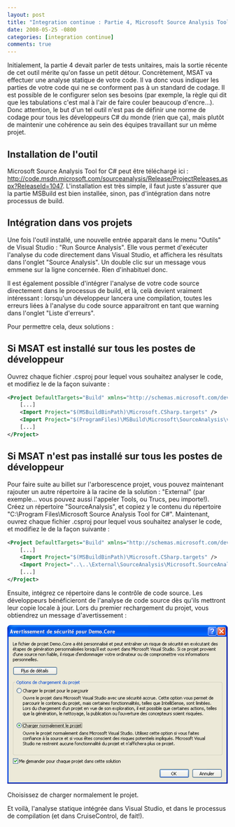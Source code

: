 ```yaml
---
layout: post
title: "Integration continue : Partie 4, Microsoft Source Analysis Tool for C#"
date: 2008-05-25 -0800
categories: [integration continue]
comments: true
---
```


Initialement, la partie 4 devait parler de tests unitaires, mais la sortie récente de cet outil mérite qu'on fasse un petit détour. Concrètement, MSAT va effectuer une analyse statique de votre code. Il va donc vous indiquer les parties de votre code qui ne se conforment pas à un standard de codage. Il est possible de le configurer selon ses besoins (par exemple, la règle qui dit que les tabulations c'est mal à l'air de faire couler beaucoup d'encre...). Donc attention, le but d'un tel outil n'est pas de définir une norme de codage pour tous les développeurs C# du monde (rien que ça), mais plutôt de maintenir une cohérence au sein des équipes travaillant sur un même projet.

Installation de l'outil
-

Microsoft Source Analysis Tool for C# peut être téléchargé ici : http://code.msdn.microsoft.com/sourceanalysis/Release/ProjectReleases.aspx?ReleaseId=1047. L'installation est très simple, il faut juste s'assurer que la partie MSBuild est bien installée, sinon, pas d'intégration dans notre processus de build.

Intégration dans vos projets
-

Une fois l'outil installé, une nouvelle entrée apparait dans le menu "Outils" de Visual Studio : "Run Source Analysis". Elle vous permet d'exécuter l'analyse du code directement dans Visual Studio, et affichera les résultats dans l'onglet "Source Analysis". Un double clic sur un message vous emmene sur la ligne concernée. Rien d'inhabituel donc.

Il est également possible d'intégrer l'analyse de votre code source directement dans le processus de build, et là, celà devient vraiment intéressant : lorsqu'un développeur lancera une compilation, toutes les erreurs liées à l'analyse du code source apparaitront en tant que warning dans l'onglet "Liste d'erreurs".

Pour permettre cela, deux solutions :

Si MSAT est installé sur tous les postes de développeur
-

Ouvrez chaque fichier .csproj pour lequel vous souhaitez analyser le code, et modifiez le de la façon suivante :

```` xml
<Project DefaultTargets="Build" xmlns="http://schemas.microsoft.com/developer/msbuild/2003"> 
    [...] 
    <Import Project="$(MSBuildBinPath)\Microsoft.CSharp.targets" /> 
    <Import Project="$(ProgramFiles)\MSBuild\Microsoft\SourceAnalysis\v4.2\Microsoft.SourceAnalysis.targets" /> 
    [...] 
</Project> 
````

Si MSAT n'est pas installé sur tous les postes de développeur
-

Pour faire suite au billet sur l'arborescence projet, vous pouvez maintenant rajouter un autre répertoire à la racine de la solution : "External" (par exemple... vous pouvez aussi l'appeler Tools, ou Trucs, peu importe!). Créez un répertoire "SourceAnalysis", et copiez y le contenu du répertoire "C:\Program Files\Microsoft Source Analysis Tool for C#". Maintenant, ouvrez chaque fichier .csproj pour lequel vous souhaitez analyser le code, et modifiez le de la façon suivante :

```` xml
<Project DefaultTargets="Build" xmlns="http://schemas.microsoft.com/developer/msbuild/2003"> 
    [...] 
    <Import Project="$(MSBuildBinPath)\Microsoft.CSharp.targets" /> 
    <Import Project="..\..\External\SourceAnalysis\Microsoft.SourceAnalysis.targets" /> 
    [...] 
</Project> 
````

Ensuite, intégrez ce répertoire dans le contrôle de code source. Les développeurs bénéficieront de l'analyse de code source dès qu'ils mettront leur copie locale à jour. Lors du premier rechargement du projet, vous obtiendrez un message d'avertissement :

![Avertissement de sécurité](/img/2008-05-25-integration-continue-4.png)

Choisissez de charger normalement le projet.

Et voilà, l'analyse statique intégrée dans Visual Studio, et dans le processus de compilation (et dans CruiseControl, de fait!).